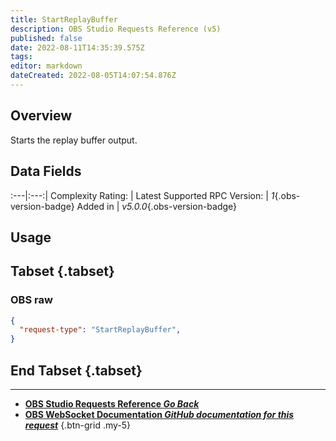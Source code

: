 ```yaml
---
title: StartReplayBuffer
description: OBS Studio Requests Reference (v5)
published: false
date: 2022-08-11T14:35:39.575Z
tags: 
editor: markdown
dateCreated: 2022-08-05T14:07:54.876Z
---
```


## Overview
Starts the replay buffer output.

## Data Fields
:---|:---:|
Complexity Rating: | <span class="stars stars--1"></span>
Latest Supported RPC Version: | *1*{.obs-version-badge}
Added in | *v5.0.0*{.obs-version-badge}

## Usage
## Tabset {.tabset}
### OBS raw
```json
{
  "request-type": "StartReplayBuffer",
}
```
## End Tabset {.tabset}

---

- [<i class="mdi mdi-chevron-left"></i>**OBS Studio Requests Reference *Go Back***](/en/Broadcasters/OBS/Requests)
- [<i class="mdi mdi-github"></i> **OBS WebSocket Documentation *GitHub documentation for this request***](https://github.com/obsproject/obs-websocket/blob/master/docs/generated/protocol.md#startreplaybuffer)
{.btn-grid .my-5}